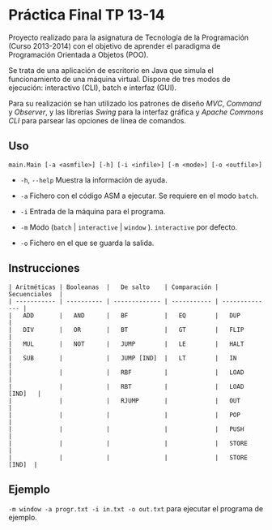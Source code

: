 # Práctica Final TP 13-14

Proyecto realizado para la asignatura de Tecnología de la Programación (Curso 2013-2014) con el objetivo de aprender el paradigma de Programación Orientada a Objetos (POO). 

Se trata de una aplicación de escritorio en Java que simula el funcionamiento de una máquina virtual. Dispone de tres modos de ejecución: interactivo (CLI), batch e interfaz (GUI).

Para su realización se han utilizado los patrones de diseño *MVC*, *Command* y *Observer*, y las librerías *Swing* para la interfaz gráfica y *Apache Commons CLI* para parsear las opciones de línea de comandos.

## Uso

    main.Main [-a <asmfile>] [-h] [-i <infile>] [-m <mode>] [-o <outfile>]


- `-h`, `--help` Muestra la información de ayuda.

- `-a` Fichero con el código ASM a ejecutar. Se requiere en el modo `batch`.

- `-i` Entrada de la máquina para el programa.

- `-m` Modo (`batch` | `interactive` | `window` ). `interactive` por defecto.

- `-o` Fichero en el que se guarda la salida.

## Instrucciones

    | Aritméticas | Booleanas  |   De salto    | Comparación |  Secuenciales  |
    | ----------- | ---------- | ------------- | ----------- | -------------- |
    |   ADD       |   AND      |   BF          |   EQ        |   DUP          | 
	|   DIV       |   OR       |   BT          |   GT        |   FLIP         |
	|   MUL       |   NOT      |   JUMP        |   LE        |   HALT         |
	|   SUB       |            |   JUMP [IND]  |   LT        |   IN           |
	|             |            |   RBF         |             |   LOAD         | 
	|             |            |   RBT         |             |   LOAD [IND]   |
	|             |            |   RJUMP       |             |   OUT          |
	|             |            |               |             |   POP          |
	|             |            |               |             |   PUSH         |
	|             |            |               |             |   STORE        |
	|             |            |               |             |   STORE [IND]  |

## Ejemplo

`-m window -a progr.txt -i in.txt -o out.txt` para ejecutar el programa de ejemplo.
